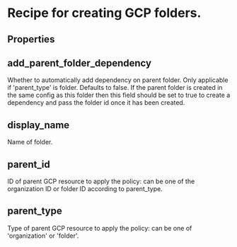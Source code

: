 
# Recipe for creating GCP folders.

## Properties

## add_parent_folder_dependency

Whether to automatically add dependency on parent folder.
Only applicable if 'parent_type' is folder. Defaults to false.
If the parent folder is created in the same config as this folder then
this field should be set to true to create a dependency and pass the
folder id once it has been created.




## display_name

Name of folder.



## parent_id

ID of parent GCP resource to apply the policy: can be one of the organization ID or folder ID according to parent_type.




## parent_type

Type of parent GCP resource to apply the policy: can be one of 'organization' or 'folder'.



